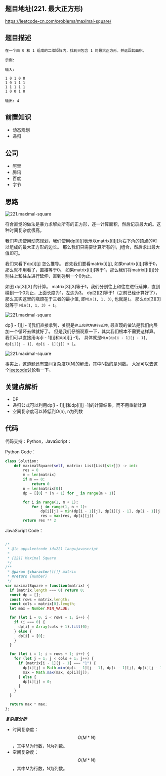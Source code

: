 
## 题目地址(221. 最大正方形)

https://leetcode-cn.com/problems/maximal-square/

## 题目描述


```
在一个由 0 和 1 组成的二维矩阵内，找到只包含 1 的最大正方形，并返回其面积。

示例:

输入: 

1 0 1 0 0
1 0 1 1 1
1 1 1 1 1
1 0 0 1 0

输出: 4

```

## 前置知识

- 动态规划
- 递归

## 公司

- 阿里
- 腾讯
- 百度
- 字节
  
## 思路

![221.maximal-square](https://tva1.sinaimg.cn/large/007S8ZIlly1ghludl52xfj30bo09vmxo.jpg)

符合直觉的做法是暴力求解处所有的正方形，逐一计算面积，然后记录最大的。这种时间复杂度很高。

我们考虑使用动态规划，我们使用dp[i][j]表示以matrix[i][j]为右下角的顶点的可以组成的最大正方形的边长。
那么我们只需要计算所有的i，j组合，然后求出最大值即可。

我们来看下dp[i][j] 怎么推导。 首先我们要看matrix[i][j], 如果matrix[i][j]等于0，那么就不用看了，直接等于0。
如果matrix[i][j]等于1，那么我们将matrix[[i][j]分别往上和往左进行延伸，直到碰到一个0为止。  

如图 dp[3][3] 的计算。 matrix[3][3]等于1，我们分别往上和往左进行延伸，直到碰到一个0为止，上面长度为1，左边为3。
dp[2][2]等于1（之前已经计算好了），那么其实这里的瓶颈在于三者的最小值, 即`Min(1, 1, 3)`, 也就是`1`。 那么dp[3][3] 就等于
`Min(1, 1, 3) + 1`。

![221.maximal-square](https://tva1.sinaimg.cn/large/007S8ZIlly1ghludlnra9j30an08xt96.jpg)

dp[i - 1][j - 1]我们直接拿到，关键是`往上和往左进行延伸`, 最直观的做法是我们内层加一个循环去做就好了。
但是我们仔细观察一下，其实我们根本不需要这样算。 我们可以直接用dp[i - 1][j]和dp[i][j -1]。
具体就是`Min(dp[i - 1][j - 1], dp[i][j - 1], dp[i - 1][j]) + 1`。

![221.maximal-square](https://tva1.sinaimg.cn/large/007S8ZIlly1ghludm7ilmj30a507sglz.jpg)

事实上，这道题还有空间复杂度O(N)的解法，其中N指的是列数。
大家可以去这个[leetcode讨论](https://leetcode.com/problems/maximal-square/discuss/61803/C%2B%2B-space-optimized-DP)看一下。
## 关键点解析

- DP
- 递归公式可以利用dp[i - 1][j]和dp[i][j -1]的计算结果，而不用重新计算
- 空间复杂度可以降低到O(n), n为列数

## 代码

代码支持：Python，JavaScript：

Python Code：

```python
class Solution:
    def maximalSquare(self, matrix: List[List[str]]) -> int:
        res = 0
        m = len(matrix)
        if m == 0:
            return 0
        n = len(matrix[0])
        dp = [[0] * (n + 1) for _ in range(m + 1)]

        for i in range(1, m + 1):
            for j in range(1, n + 1):
                dp[i][j] = min(dp[i - 1][j], dp[i][j - 1], dp[i - 1][j - 1]) + 1 if matrix[i - 1][j - 1] == "1" else 0
                res = max(res, dp[i][j])
        return res ** 2
```


JavaScript Code：

```js

/*
 * @lc app=leetcode id=221 lang=javascript
 *
 * [221] Maximal Square
 */
/**
 * @param {character[][]} matrix
 * @return {number}
 */
var maximalSquare = function(matrix) {
  if (matrix.length === 0) return 0;
  const dp = [];
  const rows = matrix.length;
  const cols = matrix[0].length;
  let max = Number.MIN_VALUE;

  for (let i = 0; i < rows + 1; i++) {
    if (i === 0) {
      dp[i] = Array(cols + 1).fill(0);
    } else {
      dp[i] = [0];
    }
  }

  for (let i = 1; i < rows + 1; i++) {
    for (let j = 1; j < cols + 1; j++) {
      if (matrix[i - 1][j - 1] === "1") {
        dp[i][j] = Math.min(dp[i - 1][j - 1], dp[i - 1][j], dp[i][j - 1]) + 1;
        max = Math.max(max, dp[i][j]);
      } else {
        dp[i][j] = 0;
      }
    }
  }

  return max * max;
};
```


***复杂度分析***

- 时间复杂度：$$O(M * N)$$，其中M为行数，N为列数。
- 空间复杂度：$$O(M * N)$$，其中M为行数，N为列数。
